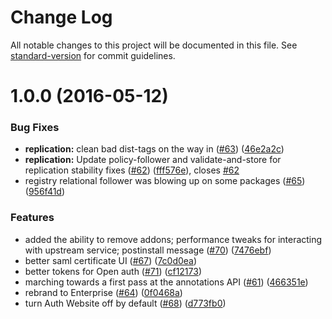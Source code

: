 # Change Log

All notable changes to this project will be documented in this file. See [standard-version](https://github.com/conventional-changelog/standard-version) for commit guidelines.

<a name="1.0.0"></a>
# 1.0.0 (2016-05-12)


### Bug Fixes

* **replication:** clean bad dist-tags on the way in ([#63](https://github.com/bcoe/npme-docker/issues/63)) ([46e2a2c](https://github.com/bcoe/npme-docker/commit/46e2a2c))
* **replication:** Update policy-follower and validate-and-store for replication stability fixes ([#62](https://github.com/bcoe/npme-docker/issues/62)) ([fff576e](https://github.com/bcoe/npme-docker/commit/fff576e)), closes [#62](https://github.com/bcoe/npme-docker/issues/62)
* registry relational follower was blowing up on some packages ([#65](https://github.com/bcoe/npme-docker/issues/65)) ([956f41d](https://github.com/bcoe/npme-docker/commit/956f41d))


### Features

* added the ability to remove addons; performance tweaks for interacting with upstream service; postinstall message ([#70](https://github.com/bcoe/npme-docker/issues/70)) ([7476ebf](https://github.com/bcoe/npme-docker/commit/7476ebf))
* better saml certificate UI ([#67](https://github.com/bcoe/npme-docker/issues/67)) ([7c0d0ea](https://github.com/bcoe/npme-docker/commit/7c0d0ea))
* better tokens for Open auth ([#71](https://github.com/bcoe/npme-docker/issues/71)) ([cf12173](https://github.com/bcoe/npme-docker/commit/cf12173))
* marching towards a first pass at the annotations API ([#61](https://github.com/bcoe/npme-docker/issues/61)) ([466351e](https://github.com/bcoe/npme-docker/commit/466351e))
* rebrand to Enterprise ([#64](https://github.com/bcoe/npme-docker/issues/64)) ([0f0468a](https://github.com/bcoe/npme-docker/commit/0f0468a))
* turn Auth Website off by default ([#68](https://github.com/bcoe/npme-docker/issues/68)) ([d773fb0](https://github.com/bcoe/npme-docker/commit/d773fb0))
